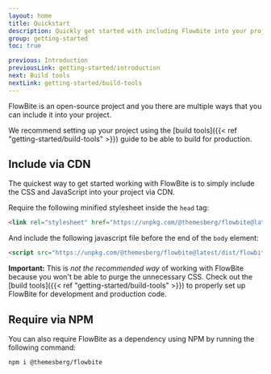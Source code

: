 ```yaml
---
layout: home
title: Quickstart
description: Quickly get started with including Flowbite into your project and start developing
group: getting-started
toc: true

previous: Introduction
previousLink: getting-started/introduction
next: Build tools
nextLink: getting-started/build-tools
---
```


FlowBite is an open-source project and you there are multiple ways that you can include it into your project.

We recommend setting up your project using the [build tools]({{< ref "getting-started/build-tools" >}}) guide to be able to build for production.

## Include via CDN

The quickest way to get started working with FlowBite is to simply include the CSS and JavaScript into your project via CDN.

Require the following minified stylesheet inside the `head` tag:

```html
<link rel="stylesheet" href="https://unpkg.com/@themesberg/flowbite@latest/dist/flowbite.min.css" />
```

And include the following javascript file before the end of the `body` element:

```html
<script src="https://unpkg.com/@themesberg/flowbite@latest/dist/flowbite.bundle.js"></script>
```

**Important:** This is *not the recommended way* of working with FlowBite because you won't be able to purge the unnecessary CSS. Check out the [build tools]({{< ref "getting-started/build-tools" >}}) to properly set up FlowBite for development and production code.

## Require via NPM

You can also require FlowBite as a dependency using NPM by running the following command:

```bash
npm i @themesberg/flowbite
```

<!-- ## Download as a zip

If you want to directly download the source and dist files of the FlowBite project you can do so by [creating an account for free on FlowBite](https://flowbite.design/) and download the project files from there. -->

<!-- ## Clone it from Github

The source files are also available to be cloned or downloaded from the official [Github repository](https://github.com). Don't forget to give it a star if you appreciate the project. -->
